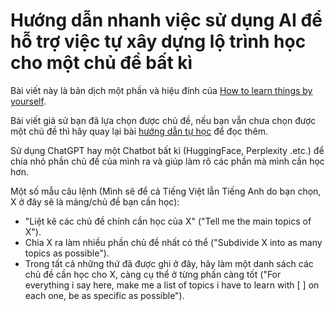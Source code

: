 # Hướng dẫn nhanh việc sử dụng AI để hỗ trợ việc tự xây dựng lộ trình học cho một chủ đề bất kì

Bài viết này là bản dịch một phần và hiệu đính của [How to learn things by yourself](https://brunothedev.github.io/p/2024-10-28-how_to_learn.html).

Bài viết giả sử bạn đã lựa chọn được chủ đề, nếu bạn vẫn chưa chọn được một chủ đề thì hãy quay lại bài [hướng dẫn tự học](huong-dan-tu-hoc.md) để đọc thêm.

Sử dụng ChatGPT hay một Chatbot bất kì (HuggingFace, Perplexity .etc.) để chia nhỏ phần chủ đề của mình ra và giúp làm rõ các phần mà mình cần học hơn.

Một số mẫu câu lệnh (Mình sẽ để cả Tiếng Việt lẫn Tiếng Anh do bạn chọn, X ở đây sẽ là mảng/chủ đề bạn cần học):

- "Liệt kê các chủ đề chính cần học của X" ("Tell me the main topics of X").
- Chia X ra làm nhiều phần chủ đề nhất có thể ("Subdivide X into as many topics as possible").
- Trong tất cả những thứ đã được ghi ở đây, hãy làm một danh sách các chủ đề cần học cho X, càng cụ thể ở từng phần càng tốt ("For everything i say here, make me a list of topics i have to learn with [ ] on each one, be as specific as possible").
